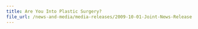```yaml
---
title: Are You Into Plastic Surgery?
file_url: /news-and-media/media-releases/2009-10-01-Joint-News-Release.pdf
---
```

